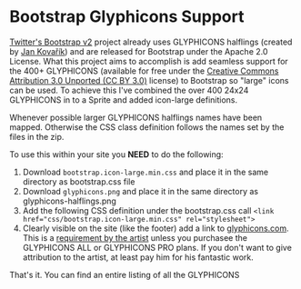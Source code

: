 Bootstrap Glyphicons Support
============================

[Twitter's Bootstrap v2](http://twitter.github.com/bootstrap) project already uses GLYPHICONS halflings (created by [Jan Kovařík](http://glyphicons.com/)) and are released for Bootstrap under the Apache 2.0 License. What this project aims to accomplish is add seamless support for the 400+ GLYPHICONS (available for free under the [Creative Commons Attribution 3.0 Unported (CC BY 3.0)](http://creativecommons.org/licenses/by/3.0/deed.en) license) to Bootstrap so "large" icons can be used. To achieve this I've combined the over 400 24x24 GLYPHICONS in to a Sprite and added icon-large definitions.

Whenever possible larger GLYPHICONS halflings names have been mapped. Otherwise the CSS class definition follows the names set by the files in the zip.

To use this within your site you **NEED** to do the following:

 1. Download `bootstrap.icon-large.min.css` and place it in the same directory as bootstrap.css file
 2. Download `glyphicons.png` and place it in the same directory as glyphicons-halflings.png
 3. Add the following CSS definition under the bootstrap.css call
     `<link href="css/bootstrap.icon-large.min.css" rel="stylesheet">`
 4. Clearly visible on the site (like the footer) add a link to [glyphicons.com](http://www.glyphicons.com/). This is a [requirement by the artist](http://glyphicons.com/glyphicons-licenses/) unless you purchasee the GLYPHICONS ALL or GLYPHICONS PRO plans. If you don't want to give attribution to the artist, at least pay him for his fantastic work.

That's it. You can find an entire listing of all the GLYPHICONS
